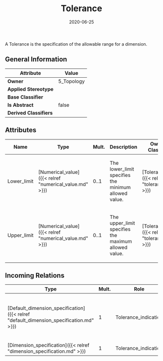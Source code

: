 ﻿---
title: Tolerance
toc: false
type: specs
date: "2020-06-25"
draft: false
specification: KBL
version: 2.5.sr1
documentType: "Recommendation"
elementType: Class
classes:
  - Tolerance
menu_name: kbl-2.5.sr1
---
<p>A Tolerance is the specification of the allowable range for a dimension.</p>

## General Information

| Attribute               | Value |
|-------------------------|-------|
| **Owner**               | 5_Topology |
| **Applied Stereotype**  |   |
| **Base Classifier**     |   |
| **Is Abstract**         | false |
| **Derived Classifiers** |   |

## Attributes
|  Name  |  Type  |  Mult.  |  Description  |  Owning Classifier  |
|--------|--------|---------|---------------|--------------|
|Lower_limit | [Numerical_value]({{< relref "numerical_value.md" >}}) | 0..1 | <p>The lower_limit specifies the minimum allowed value.</p> | [Tolerance]({{< relref "tolerance.md" >}}) |
|Upper_limit | [Numerical_value]({{< relref "numerical_value.md" >}}) | 0..1 | <p>The upper_limit specifies the maximum allowed value.</p> | [Tolerance]({{< relref "tolerance.md" >}}) |

##  Incoming Relations
|    Type  |   Mult.  |   Role    |   Mult.   |   Description  |
|----------|----------|-----------|-----------|----------------|
| [Default_dimension_specification]({{< relref "default_dimension_specification.md" >}}) | 1 | Tolerance_indication | 0..1 | <p> The Tolerance_indication, which defines the values of the tolerance (e.g. +-5mm).      </p> |
| [Dimension_specification]({{< relref "dimension_specification.md" >}}) | 1 | Tolerance_indication | 0..1 |  |
